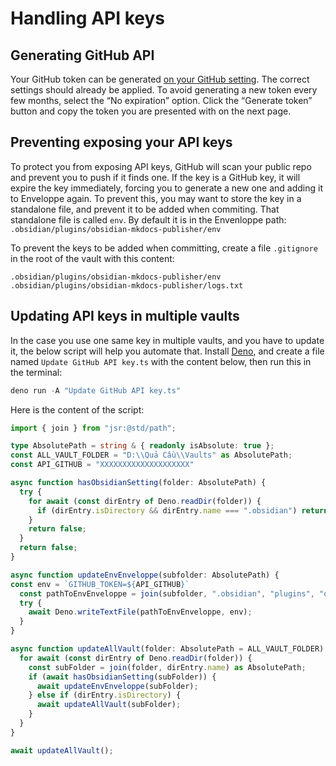 # Handling API keys

## Generating GitHub API

Your GitHub token can be generated [on your GitHub setting](https://github.com/settings/tokens/new?scopes=repo). The correct settings should already be applied. To avoid generating a new token every few months, select the “No expiration” option. Click the “Generate token” button and copy the token you are presented with on the next page.

## Preventing exposing your API keys

To protect you from exposing API keys, GitHub will scan your public repo and prevent you to push if it finds one. If the key is a GitHub key, it will expire the key immediately, forcing you to generate a new one and adding it to Enveloppe again. To prevent this, you may want to store the key in a standalone file, and prevent it to be added when commiting. That standalone file is called `env`. By default it is in the Envenloppe path: `.obsidian/plugins/obsidian-mkdocs-publisher/env`

To prevent the keys to be added when committing, create a file `.gitignore` in the root of the vault with this content:

```gitignore
.obsidian/plugins/obsidian-mkdocs-publisher/env
.obsidian/plugins/obsidian-mkdocs-publisher/logs.txt
```

## Updating API keys in multiple vaults

In the case you use one same key in multiple vaults, and you have to update it, the below script will help you automate that. Install [Deno](https://deno.com/), and create a file named `Update GitHub API key.ts` with the content below, then run this in the terminal:

```PowerShell
deno run -A "Update GitHub API key.ts"
```

Here is the content of the script:

```ts
import { join } from "jsr:@std/path";

type AbsolutePath = string & { readonly isAbsolute: true };
const ALL_VAULT_FOLDER = "D:\\Quả Cầu\\Vaults" as AbsolutePath;
const API_GITHUB = "XXXXXXXXXXXXXXXXXXXX"

async function hasObsidianSetting(folder: AbsolutePath) {
  try {
    for await (const dirEntry of Deno.readDir(folder)) {
      if (dirEntry.isDirectory && dirEntry.name === ".obsidian") return true;
    }
    return false;
  }
  return false;
}

async function updateEnvEnveloppe(subfolder: AbsolutePath) {
const env = `GITHUB_TOKEN=${API_GITHUB}`
  const pathToEnvEnveloppe = join(subfolder, ".obsidian", "plugins", "obsidian-mkdocs-publisher", "env");
  try {
    await Deno.writeTextFile(pathToEnvEnveloppe, env);
  }
}

async function updateAllVault(folder: AbsolutePath = ALL_VAULT_FOLDER) {
  for await (const dirEntry of Deno.readDir(folder)) {
    const subFolder = join(folder, dirEntry.name) as AbsolutePath;
    if (await hasObsidianSetting(subFolder)) {
      await updateEnvEnveloppe(subFolder);
    } else if (dirEntry.isDirectory) {
      await updateAllVault(subFolder);
    }
  }
}

await updateAllVault();
```
